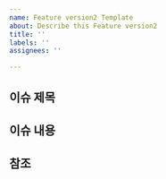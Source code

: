 ```yaml
---
name: Feature version2 Template
about: Describe this Feature version2
title: ''
labels: ''
assignees: ''

---
```


## 이슈 제목

## 이슈 내용

## 참조

